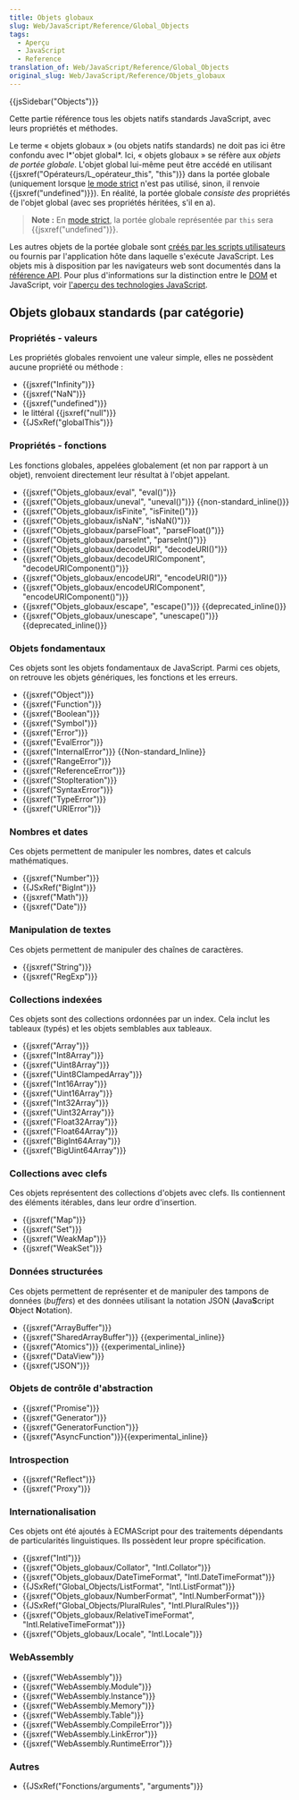 ```yaml
---
title: Objets globaux
slug: Web/JavaScript/Reference/Global_Objects
tags:
  - Aperçu
  - JavaScript
  - Reference
translation_of: Web/JavaScript/Reference/Global_Objects
original_slug: Web/JavaScript/Reference/Objets_globaux
---
```


{{jsSidebar("Objects")}}

Cette partie référence tous les objets natifs standards JavaScript, avec leurs propriétés et méthodes.

Le terme «&nbsp;objets globaux&nbsp;» (ou objets natifs standards) ne doit pas ici être confondu avec l*'objet global*. Ici, «&nbsp;objets globaux&nbsp;» se réfère aux _objets de portée globale_. L'objet global lui-même peut être accédé en utilisant {{jsxref("Opérateurs/L_opérateur_this", "this")}} dans la portée globale (uniquement lorsque [le mode strict](/fr/docs/Web/JavaScript/Reference/Strict_mode) n'est pas utilisé, sinon, il renvoie {{jsxref("undefined")}}). En réalité, la portée globale _consiste des_ propriétés de l'objet global (avec ses propriétés héritées, s'il en a).

> **Note :** En [mode strict](/fr/docs/Web/JavaScript/Reference/Strict_mode), la portée globale représentée par `this` sera {{jsxref("undefined")}}.

Les autres objets de la portée globale sont [créés par les scripts utilisateurs](/fr/docs/Web/JavaScript/Guide/Utiliser_les_objets#Cr.C3.A9er_de_nouveaux_objets) ou fournis par l'application hôte dans laquelle s'exécute JavaScript. Les objets mis à disposition par les navigateurs web sont documentés dans la [référence API](/fr/docs/Web/API). Pour plus d'informations sur la distinction entre le [DOM](/fr/docs/Web/API/Référence_du_DOM_Gecko) et JavaScript, voir [l'aperçu des technologies JavaScript](/fr/docs/Web/JavaScript/JavaScript_technologies_overview).

## Objets globaux standards (par catégorie)

### Propriétés - valeurs

Les propriétés globales renvoient une valeur simple, elles ne possèdent aucune propriété ou méthode :

- {{jsxref("Infinity")}}
- {{jsxref("NaN")}}
- {{jsxref("undefined")}}
- le littéral {{jsxref("null")}}
- {{JSxRef("globalThis")}}

### Propriétés - fonctions

Les fonctions globales, appelées globalement (et non par rapport à un objet), renvoient directement leur résultat à l'objet appelant.

- {{jsxref("Objets_globaux/eval", "eval()")}}
- {{jsxref("Objets_globaux/uneval", "uneval()")}} {{non-standard_inline()}}
- {{jsxref("Objets_globaux/isFinite", "isFinite()")}}
- {{jsxref("Objets_globaux/isNaN", "isNaN()")}}
- {{jsxref("Objets_globaux/parseFloat", "parseFloat()")}}
- {{jsxref("Objets_globaux/parseInt", "parseInt()")}}
- {{jsxref("Objets_globaux/decodeURI", "decodeURI()")}}
- {{jsxref("Objets_globaux/decodeURIComponent", "decodeURIComponent()")}}
- {{jsxref("Objets_globaux/encodeURI", "encodeURI()")}}
- {{jsxref("Objets_globaux/encodeURIComponent", "encodeURIComponent()")}}
- {{jsxref("Objets_globaux/escape", "escape()")}} {{deprecated_inline()}}
- {{jsxref("Objets_globaux/unescape", "unescape()")}} {{deprecated_inline()}}

### Objets fondamentaux

Ces objets sont les objets fondamentaux de JavaScript. Parmi ces objets, on retrouve les objets génériques, les fonctions et les erreurs.

- {{jsxref("Object")}}
- {{jsxref("Function")}}
- {{jsxref("Boolean")}}
- {{jsxref("Symbol")}}
- {{jsxref("Error")}}
- {{jsxref("EvalError")}}
- {{jsxref("InternalError")}} {{Non-standard_Inline}}
- {{jsxref("RangeError")}}
- {{jsxref("ReferenceError")}}
- {{jsxref("StopIteration")}}
- {{jsxref("SyntaxError")}}
- {{jsxref("TypeError")}}
- {{jsxref("URIError")}}

### Nombres et dates

Ces objets permettent de manipuler les nombres, dates et calculs mathématiques.

- {{jsxref("Number")}}
- {{JSxRef("BigInt")}}
- {{jsxref("Math")}}
- {{jsxref("Date")}}

### Manipulation de textes

Ces objets permettent de manipuler des chaînes de caractères.

- {{jsxref("String")}}
- {{jsxref("RegExp")}}

### Collections indexées

Ces objets sont des collections ordonnées par un index. Cela inclut les tableaux (typés) et les objets semblables aux tableaux.

- {{jsxref("Array")}}
- {{jsxref("Int8Array")}}
- {{jsxref("Uint8Array")}}
- {{jsxref("Uint8ClampedArray")}}
- {{jsxref("Int16Array")}}
- {{jsxref("Uint16Array")}}
- {{jsxref("Int32Array")}}
- {{jsxref("Uint32Array")}}
- {{jsxref("Float32Array")}}
- {{jsxref("Float64Array")}}
- {{jsxref("BigInt64Array")}}
- {{jsxref("BigUint64Array")}}

### Collections avec clefs

Ces objets représentent des collections d'objets avec clefs. Ils contiennent des éléments itérables, dans leur ordre d'insertion.

- {{jsxref("Map")}}
- {{jsxref("Set")}}
- {{jsxref("WeakMap")}}
- {{jsxref("WeakSet")}}

### Données structurées

Ces objets permettent de représenter et de manipuler des tampons de données (_buffers_) et des données utilisant la notation JSON (**J**ava**S**cript **O**bject **N**otation).

- {{jsxref("ArrayBuffer")}}
- {{jsxref("SharedArrayBuffer")}} {{experimental_inline}}
- {{jsxref("Atomics")}} {{experimental_inline}}
- {{jsxref("DataView")}}
- {{jsxref("JSON")}}

### Objets de contrôle d'abstraction

- {{jsxref("Promise")}}
- {{jsxref("Generator")}}
- {{jsxref("GeneratorFunction")}}
- {{jsxref("AsyncFunction")}}{{experimental_inline}}

### Introspection

- {{jsxref("Reflect")}}
- {{jsxref("Proxy")}}

### Internationalisation

Ces objets ont été ajoutés à ECMAScript pour des traitements dépendants de particularités linguistiques. Ils possèdent leur propre spécification.

- {{jsxref("Intl")}}
- {{jsxref("Objets_globaux/Collator", "Intl.Collator")}}
- {{jsxref("Objets_globaux/DateTimeFormat", "Intl.DateTimeFormat")}}
- {{JSxRef("Global_Objects/ListFormat", "Intl.ListFormat")}}
- {{jsxref("Objets_globaux/NumberFormat", "Intl.NumberFormat")}}
- {{JSxRef("Global_Objects/PluralRules", "Intl.PluralRules")}}
- {{jsxref("Objets_globaux/RelativeTimeFormat", "Intl.RelativeTimeFormat")}}
- {{jsxref("Objets_globaux/Locale", "Intl.Locale")}}

### WebAssembly

- {{jsxref("WebAssembly")}}
- {{jsxref("WebAssembly.Module")}}
- {{jsxref("WebAssembly.Instance")}}
- {{jsxref("WebAssembly.Memory")}}
- {{jsxref("WebAssembly.Table")}}
- {{jsxref("WebAssembly.CompileError")}}
- {{jsxref("WebAssembly.LinkError")}}
- {{jsxref("WebAssembly.RuntimeError")}}

### Autres

- {{JSxRef("Fonctions/arguments", "arguments")}}
